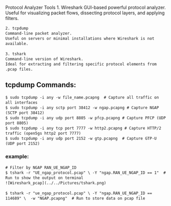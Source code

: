 Protocol Analyzer Tools
    1. Wireshark
    GUI-based powerful protocol analyzer.
    Useful for visualizing packet flows, dissecting protocol layers, and applying filters.

    2. tcpdump
    Command-line packet analyzer.
    Useful on servers or minimal installations where Wireshark is not available.

    3. tshark
    Command-line version of Wireshark.
    Ideal for extracting and filtering specific protocol elements from .pcap files.

## tcpdump Commands:
    $ sudo tcpdump -i any -w file_name.pcapng  # Capture all traffic on all interfaces
    $ sudo tcpdump -i any sctp port 38412 -w ngap.pcapng # Capture NGAP (SCTP port 38412)
    $ sudo tcpdump -i any udp port 8805 -w pfcp.pcapng # Capture PFCP (UDP port 8805)
    $ sudo tcpdump -i any tcp port 7777 -w http2.pcapng # Capture HTTP/2 traffic (open5gs http2 port 7777)
    $ sudo tcpdump -i any udp port 2152 -w gtp.pcapng  # Capture GTP-U (UDP port 2152)

### example: 

    # Filter by NGAP RAN_UE_NGAP_ID
    $ tshark -r "UE_ngap_protocol.pcap" \ -Y "ngap.RAN_UE_NGAP_ID == 1"  # Run to show the output on terminal
    ![Wireshark_pcap](../../Pictures/tshark.png)

    $ tshark -r "ue_ngap_protocol.pcap" \ -Y "ngap.RAN_UE_NGAP_ID == 114689" \  -w "NGAP.pcapng"  # Run to store data on pcap file
 



